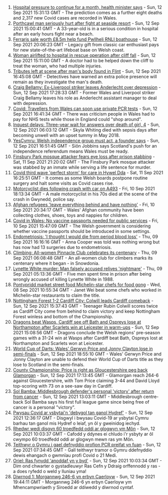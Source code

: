 1. [Hospital pressure to continue for a month, health minister says](https://www.bbc.co.uk/news/uk-wales-58535611?at_medium=RSS&at_campaign=KARANGA) - Sun, 12 Sep 2021 15:31:13 GMT - The prediction comes as a further eight deaths and 2,317 new Covid cases are recorded in Wales.
2. [Porthcawl man seriously hurt after fight at seaside resort](https://www.bbc.co.uk/news/uk-wales-58537841?at_medium=RSS&at_campaign=KARANGA) - Sun, 12 Sep 2021 15:00:41 GMT - A 33-year-old is in a serious condition in hospital after an early hours fight near a beach.
3. [Ferraris sale worth £8.5m help fund Pwllheli RNLI boathouse](https://www.bbc.co.uk/news/uk-wales-58537844?at_medium=RSS&at_campaign=KARANGA) - Sun, 12 Sep 2021 20:06:23 GMT - Legacy gift from classic car enthusiast pays for new state-of-the-art lifeboat base on Welsh coast.
4. [Woman airlifted to hospital in rescue operation after cliff fall](https://www.bbc.co.uk/news/uk-wales-58535604?at_medium=RSS&at_campaign=KARANGA) - Sun, 12 Sep 2021 15:11:00 GMT - A doctor had to be helped down the cliff to treat the woman, who had multiple injuries.
5. [Tributes left at scene after man's body found in Flint](https://www.bbc.co.uk/news/uk-wales-58535603?at_medium=RSS&at_campaign=KARANGA) - Sun, 12 Sep 2021 16:45:08 GMT - Detectives have warned an extra police presence will remain as they investigate the man's death.
6. [Craig Bellamy: Ex-Liverpool striker leaves Anderlecht over depression](https://www.bbc.co.uk/sport/football/58538941?at_medium=RSS&at_campaign=KARANGA) - Sun, 12 Sep 2021 17:28:33 GMT - Former Wales and Liverpool striker Craig Bellamy leaves his role as Anderlecht assistant manager to deal with depression.
7. [Covid: Travellers from Wales can soon use private PCR tests](https://www.bbc.co.uk/news/uk-wales-58532433?at_medium=RSS&at_campaign=KARANGA) - Sun, 12 Sep 2021 16:41:34 GMT - There was criticism people in Wales had to pay for NHS tests while those in England could "shop around".
8. [Inquest delays: Three-year wait for answers over death of girl, 4](https://www.bbc.co.uk/news/uk-wales-57657960?at_medium=RSS&at_campaign=KARANGA) - Sun, 12 Sep 2021 06:03:12 GMT - Skyla Whiting died with sepsis days after becoming unwell with an upset tummy in May 2018.
9. [YesCymru: Welsh independence group must act, a founder says](https://www.bbc.co.uk/news/uk-wales-politics-58519193?at_medium=RSS&at_campaign=KARANGA) - Sun, 12 Sep 2021 16:51:45 GMT - Siôn Jobbins says Scotland's push for an independence referendum means Wales must be ready.
10. [Finsbury Park mosque attacker fears eye loss after prison stabbing](https://www.bbc.co.uk/news/uk-wales-58530744?at_medium=RSS&at_campaign=KARANGA) - Sat, 11 Sep 2021 21:20:02 GMT - The Finsbury Park mosque attacker was stabbed by an inmate while serving a life sentence for murder.
11. [Covid third wave 'perfect storm' for care in Hywel Dda](https://www.bbc.co.uk/news/uk-wales-58530738?at_medium=RSS&at_campaign=KARANGA) - Sat, 11 Sep 2021 16:25:51 GMT - It comes as some Welsh boards postpone routine surgery and halt some visits as Covid cases rise.
12. [Motorcyclist dies following crash with car on A493](https://www.bbc.co.uk/news/uk-wales-58523053?at_medium=RSS&at_campaign=KARANGA) - Fri, 10 Sep 2021 18:13:34 GMT - A male motorcyclist in his 70s died at the scene of the crash in Gwynedd, police say.
13. [Afghan refugees 'leave everything behind and have nothing'](https://www.bbc.co.uk/news/uk-wales-58523870?at_medium=RSS&at_campaign=KARANGA) - Fri, 10 Sep 2021 20:34:17 GMT - Wales' Afghan community have been collecting clothes, shoes, toys and nappies for children.
14. [Covid in Wales: No vaccine passports needed for public services](https://www.bbc.co.uk/news/uk-wales-58521379?at_medium=RSS&at_campaign=KARANGA) - Fri, 10 Sep 2021 15:47:09 GMT - The Welsh government is considering whether vaccine passports should be introduced in some settings.
15. [Endometriosis: 'I thought I would die from period blood loss'](https://www.bbc.co.uk/news/uk-wales-58506814?at_medium=RSS&at_campaign=KARANGA) - Thu, 09 Sep 2021 16:16:16 GMT - Anna Cooper was told was nothing wrong but has now had 13 surgeries due to endometriosis.
16. [Climbing: All-women Pinnacle Club celebrates its centenary](https://www.bbc.co.uk/news/uk-wales-58496185?at_medium=RSS&at_campaign=KARANGA) - Thu, 09 Sep 2021 06:08:48 GMT - An all-women club for climbers marks its centenary where it began - in Snowdonia.
17. [Lynette White murder: Man falsely accused relives 'nightmare'](https://www.bbc.co.uk/news/uk-wales-58493595?at_medium=RSS&at_campaign=KARANGA) - Thu, 09 Sep 2021 05:13:36 GMT - Five men spent time in prison after being wrongly accused of killing Lynette White in 1988.
18. [Pontypridd market street food Michelin-star chefs for food gong](https://www.bbc.co.uk/news/uk-wales-58487867?at_medium=RSS&at_campaign=KARANGA) - Wed, 08 Sep 2021 10:55:34 GMT - Janet Wei beat some chefs who worked in Michelin-star restaurants to claim the title.
19. [Nottingham Forest 1-2 Cardiff City: Colwill leads Cardiff comeback](https://www.bbc.co.uk/sport/football/58451969?at_medium=RSS&at_campaign=KARANGA) - Sun, 12 Sep 2021 15:37:43 GMT - Teenager Rubin Colwill scores twice as Cardiff City come from behind to claim victory and keep Nottingham Forest winless and bottom of the Championship.
20. [Dragons beat Wasps, Cardiff see off Bath and Ospreys lose at Northampton after Scarlets win at Leicester in warm-ups](https://www.bbc.co.uk/sport/rugby-union/58506819?at_medium=RSS&at_campaign=KARANGA) - Sun, 12 Sep 2021 15:08:56 GMT - Dragons conclude the Welsh regions' pre-season games with a 31-24 win at Wasps after Cardiff beat Bath, Ospreys lost at Northampton and Scarlets won at Leicester.
21. [World Cup of Darts: Wales' Gerwyn Price and Jonny Clayton lose in semi-finals](https://www.bbc.co.uk/sport/darts/58533293?at_medium=RSS&at_campaign=KARANGA) - Sun, 12 Sep 2021 18:55:10 GMT - Wales' Gerwyn Price and Jonny Clayton are unable to defend their World Cup of Darts title as they lose to Scotland in the semi-finals.
22. [County Championship: Price is right as Gloucestershire peg back Glamorgan](https://www.bbc.co.uk/sport/cricket/58537361?at_medium=RSS&at_campaign=KARANGA) - Sun, 12 Sep 2021 17:13:45 GMT - Glamorgan reach 264-6 against Gloucestershire, with Tom Price claiming 3-44 and David Lloyd top-scoring with 73 on a see-saw day in Cardiff.
23. [Sol Bamba: Middlesbrough defender's personal 'victory' after return from cancer](https://www.bbc.co.uk/sport/football/58536744?at_medium=RSS&at_campaign=KARANGA) - Sun, 12 Sep 2021 13:03:11 GMT - Middlesbrough centre-back Sol Bamba says his first full league game since being free of cancer is a personal "victory".
24. [Pwysau Covid ar ysbytai'n 'debygol tan ganol Hydref'](https://www.bbc.co.uk/newyddion/58537398?at_medium=RSS&at_campaign=KARANGA) - Sun, 12 Sep 2021 12:36:17 GMT - Disgwyl i bwysau Covid-19 ar ysbytai Cymru barhau tan ganol mis Hydref o leiaf, yn ôl y gweinidog iechyd.
25. [Rhedwr wedi disgyn 60 troedfedd oddi ar glogwyn ym Môn](https://www.bbc.co.uk/newyddion/58531125?at_medium=RSS&at_campaign=KARANGA) - Sun, 12 Sep 2021 10:03:37 GMT - Cafodd y ddynes ei chludo i'r ysbyty ar ôl cwympo 60 troedfedd oddi ar glogwyn mewn ras ym Môn.
26. [Teithwyr o Gymru i gael defnyddio profion PCR preifat yn fuan](https://www.bbc.co.uk/newyddion/58531126?at_medium=RSS&at_campaign=KARANGA) - Sun, 12 Sep 2021 07:34:45 GMT - Gall teithwyr tramor o Gymru ddefnyddio dewis ehangach o gwmnïau profi Covid o 21 Medi.
27. [Oriel: Ras fynydd 'anoddaf yn y byd'](https://www.bbc.co.uk/newyddion/58488105?at_medium=RSS&at_campaign=KARANGA) - Sun, 12 Sep 2021 10:03:34 GMT - Dim ond chwarter o gystadleuwyr Ras Cefn y Ddraig orffennodd y ras - a does ryfedd o weld y lluniau yma!
28. [Diwrnod 1: Morgannwg 246-6 yn erbyn Caerloyw](https://www.bbc.co.uk/newyddion/58538054?at_medium=RSS&at_campaign=KARANGA) - Sun, 12 Sep 2021 19:44:11 GMT - Morgannwg 246-6 yn erbyn Caerloyw ym Mhencampwriaeth y Siroedd ar ddiwedd y diwrnod cyntaf.
